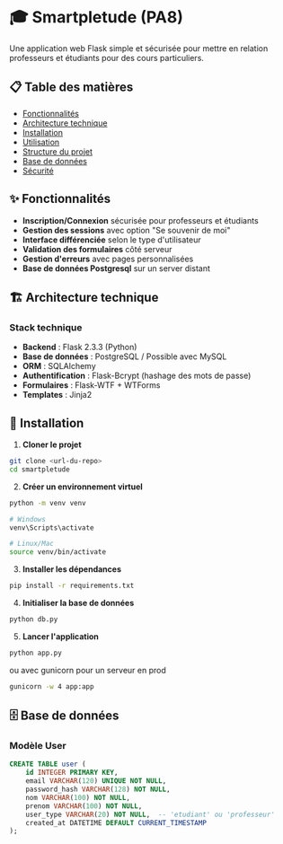 # 🎓 Smartpletude (PA8)

Une application web Flask simple et sécurisée pour mettre en relation professeurs et étudiants pour des cours particuliers.

## 📋 Table des matières

- [Fonctionnalités](#-fonctionnalités)
- [Architecture technique](#-architecture-technique)
- [Installation](#-installation)
- [Utilisation](#-utilisation)
- [Structure du projet](#-structure-du-projet)
- [Base de données](#-base-de-données)
- [Sécurité](#-sécurité)

## ✨ Fonctionnalités

- **Inscription/Connexion** sécurisée pour professeurs et étudiants
- **Gestion des sessions** avec option "Se souvenir de moi"
- **Interface différenciée** selon le type d'utilisateur
- **Validation des formulaires** côté serveur
- **Gestion d'erreurs** avec pages personnalisées
- **Base de données Postgresql** sur un server distant

## 🏗️ Architecture technique

### Stack technique
- **Backend** : Flask 2.3.3 (Python)
- **Base de données** : PostgreSQL / Possible avec MySQL
- **ORM** : SQLAlchemy
- **Authentification** : Flask-Bcrypt (hashage des mots de passe)
- **Formulaires** : Flask-WTF + WTForms
- **Templates** : Jinja2

## 🚀 Installation

1. **Cloner le projet**
```bash
git clone <url-du-repo>
cd smartpletude
```

2. **Créer un environnement virtuel**
```bash
python -m venv venv

# Windows
venv\Scripts\activate

# Linux/Mac
source venv/bin/activate
```

3. **Installer les dépendances**
```bash
pip install -r requirements.txt
```

4. **Initialiser la base de données**
```bash
python db.py
```

5. **Lancer l'application**
```bash
python app.py
```
ou avec gunicorn pour un serveur en prod
```bash
gunicorn -w 4 app:app
```

## 🗄️ Base de données

### Modèle User
```sql
CREATE TABLE user (
    id INTEGER PRIMARY KEY,
    email VARCHAR(120) UNIQUE NOT NULL,
    password_hash VARCHAR(128) NOT NULL,
    nom VARCHAR(100) NOT NULL,
    prenom VARCHAR(100) NOT NULL,
    user_type VARCHAR(20) NOT NULL,  -- 'etudiant' ou 'professeur'
    created_at DATETIME DEFAULT CURRENT_TIMESTAMP
);
```
